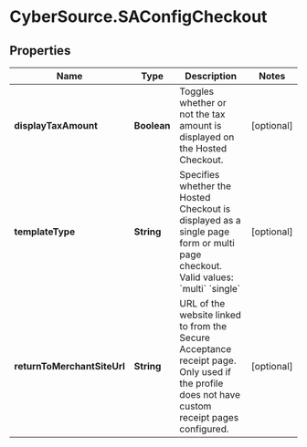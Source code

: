# CyberSource.SAConfigCheckout

## Properties
Name | Type | Description | Notes
------------ | ------------- | ------------- | -------------
**displayTaxAmount** | **Boolean** | Toggles whether or not the tax amount is displayed on the Hosted Checkout. | [optional] 
**templateType** | **String** | Specifies whether the Hosted Checkout is displayed as a single page form or multi page checkout.   Valid values:  &#x60;multi&#x60;  &#x60;single&#x60;  | [optional] 
**returnToMerchantSiteUrl** | **String** | URL of the website linked to from the Secure Acceptance receipt page. Only used if the profile does not have custom receipt pages configured. | [optional] 


